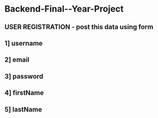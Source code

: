 # Backend-Final--Year-Project

## USER REGISTRATION - post this data using form 
## 1] username
## 2] email
## 3] password
## 4] firstName
## 5] lastName
